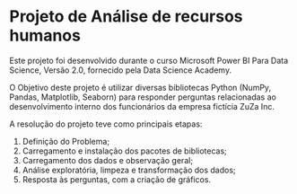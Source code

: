# Projeto de Análise de recursos humanos

Este projeto foi desenvolvido durante o curso Microsoft Power BI Para Data Science, Versão 2.0, fornecido pela Data Science Academy.

O Objetivo deste projeto é utilizar diversas bibliotecas Python (NumPy, Pandas, Matplotlib, Seaborn) para responder perguntas relacionadas ao desenvolvimento interno dos funcionários da empresa fictícia ZuZa Inc.

A resolução do projeto teve como principais etapas:
1) Definição do Problema;
2) Carregamento e instalação dos pacotes de bibliotecas;
3) Carregamento dos dados e observação geral;
4) Análise exploratória, limpeza e transformação dos dados;
5) Resposta às perguntas, com a criação de gráficos.
 
